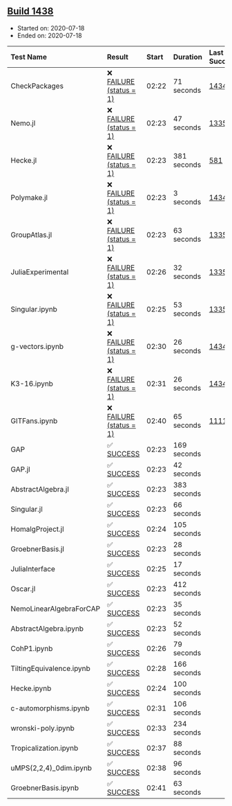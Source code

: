 ## [Build 1438](https://oscarci.mathematik.uni-kl.de/job/oscar-julia-1.4/1438/)

* Started on: 2020-07-18
* Ended on: 2020-07-18

| Test Name    | Result | Start | Duration | Last Success | First Failure |
|:-------------|:-------|:------|:---------|:-------------|:--------------|
| CheckPackages | ❌ [FAILURE (status = 1)](https://oscarci.mathematik.uni-kl.de/job/oscar-julia-1.4/1438/artifact/logs/build-1438/CheckPackages.log) | 02:22 | 71 seconds | [1434](https://oscarci.mathematik.uni-kl.de/job/oscar-julia-1.4/1434/) | [1435](https://oscarci.mathematik.uni-kl.de/job/oscar-julia-1.4/1435/) |
| Nemo.jl | ❌ [FAILURE (status = 1)](https://oscarci.mathematik.uni-kl.de/job/oscar-julia-1.4/1438/artifact/logs/build-1438/Nemo.jl.log) | 02:23 | 47 seconds | [1335](https://oscarci.mathematik.uni-kl.de/job/oscar-julia-1.4/1335/) | [1336](https://oscarci.mathematik.uni-kl.de/job/oscar-julia-1.4/1336/) |
| Hecke.jl | ❌ [FAILURE (status = 1)](https://oscarci.mathematik.uni-kl.de/job/oscar-julia-1.4/1438/artifact/logs/build-1438/Hecke.jl.log) | 02:23 | 381 seconds | [581](https://oscarci.mathematik.uni-kl.de/job/oscar-julia-1.4/581/) | [582](https://oscarci.mathematik.uni-kl.de/job/oscar-julia-1.4/582/) |
| Polymake.jl | ❌ [FAILURE (status = 1)](https://oscarci.mathematik.uni-kl.de/job/oscar-julia-1.4/1438/artifact/logs/build-1438/Polymake.jl.log) | 02:23 | 3 seconds | [1434](https://oscarci.mathematik.uni-kl.de/job/oscar-julia-1.4/1434/) | [1435](https://oscarci.mathematik.uni-kl.de/job/oscar-julia-1.4/1435/) |
| GroupAtlas.jl | ❌ [FAILURE (status = 1)](https://oscarci.mathematik.uni-kl.de/job/oscar-julia-1.4/1438/artifact/logs/build-1438/GroupAtlas.jl.log) | 02:23 | 63 seconds | [1335](https://oscarci.mathematik.uni-kl.de/job/oscar-julia-1.4/1335/) | [1336](https://oscarci.mathematik.uni-kl.de/job/oscar-julia-1.4/1336/) |
| JuliaExperimental | ❌ [FAILURE (status = 1)](https://oscarci.mathematik.uni-kl.de/job/oscar-julia-1.4/1438/artifact/logs/build-1438/JuliaExperimental.log) | 02:26 | 32 seconds | [1335](https://oscarci.mathematik.uni-kl.de/job/oscar-julia-1.4/1335/) | [1336](https://oscarci.mathematik.uni-kl.de/job/oscar-julia-1.4/1336/) |
| Singular.ipynb | ❌ [FAILURE (status = 1)](https://oscarci.mathematik.uni-kl.de/job/oscar-julia-1.4/1438/artifact/logs/build-1438/Singular.ipynb.log) | 02:25 | 53 seconds | [1335](https://oscarci.mathematik.uni-kl.de/job/oscar-julia-1.4/1335/) | [1336](https://oscarci.mathematik.uni-kl.de/job/oscar-julia-1.4/1336/) |
| g-vectors.ipynb | ❌ [FAILURE (status = 1)](https://oscarci.mathematik.uni-kl.de/job/oscar-julia-1.4/1438/artifact/logs/build-1438/g-vectors.ipynb.log) | 02:30 | 26 seconds | [1434](https://oscarci.mathematik.uni-kl.de/job/oscar-julia-1.4/1434/) | [1435](https://oscarci.mathematik.uni-kl.de/job/oscar-julia-1.4/1435/) |
| K3-16.ipynb | ❌ [FAILURE (status = 1)](https://oscarci.mathematik.uni-kl.de/job/oscar-julia-1.4/1438/artifact/logs/build-1438/K3-16.ipynb.log) | 02:31 | 26 seconds | [1434](https://oscarci.mathematik.uni-kl.de/job/oscar-julia-1.4/1434/) | [1435](https://oscarci.mathematik.uni-kl.de/job/oscar-julia-1.4/1435/) |
| GITFans.ipynb | ❌ [FAILURE (status = 1)](https://oscarci.mathematik.uni-kl.de/job/oscar-julia-1.4/1438/artifact/logs/build-1438/GITFans.ipynb.log) | 02:40 | 65 seconds | [1111](https://oscarci.mathematik.uni-kl.de/job/oscar-julia-1.4/1111/) | [1112](https://oscarci.mathematik.uni-kl.de/job/oscar-julia-1.4/1112/) |
| GAP | ✅ [SUCCESS](https://oscarci.mathematik.uni-kl.de/job/oscar-julia-1.4/1438/artifact/logs/build-1438/GAP.log) | 02:23 | 169 seconds |  |  |
| GAP.jl | ✅ [SUCCESS](https://oscarci.mathematik.uni-kl.de/job/oscar-julia-1.4/1438/artifact/logs/build-1438/GAP.jl.log) | 02:23 | 42 seconds |  |  |
| AbstractAlgebra.jl | ✅ [SUCCESS](https://oscarci.mathematik.uni-kl.de/job/oscar-julia-1.4/1438/artifact/logs/build-1438/AbstractAlgebra.jl.log) | 02:23 | 383 seconds |  |  |
| Singular.jl | ✅ [SUCCESS](https://oscarci.mathematik.uni-kl.de/job/oscar-julia-1.4/1438/artifact/logs/build-1438/Singular.jl.log) | 02:23 | 66 seconds |  |  |
| HomalgProject.jl | ✅ [SUCCESS](https://oscarci.mathematik.uni-kl.de/job/oscar-julia-1.4/1438/artifact/logs/build-1438/HomalgProject.jl.log) | 02:24 | 105 seconds |  |  |
| GroebnerBasis.jl | ✅ [SUCCESS](https://oscarci.mathematik.uni-kl.de/job/oscar-julia-1.4/1438/artifact/logs/build-1438/GroebnerBasis.jl.log) | 02:23 | 28 seconds |  |  |
| JuliaInterface | ✅ [SUCCESS](https://oscarci.mathematik.uni-kl.de/job/oscar-julia-1.4/1438/artifact/logs/build-1438/JuliaInterface.log) | 02:25 | 17 seconds |  |  |
| Oscar.jl | ✅ [SUCCESS](https://oscarci.mathematik.uni-kl.de/job/oscar-julia-1.4/1438/artifact/logs/build-1438/Oscar.jl.log) | 02:23 | 412 seconds |  |  |
| NemoLinearAlgebraForCAP | ✅ [SUCCESS](https://oscarci.mathematik.uni-kl.de/job/oscar-julia-1.4/1438/artifact/logs/build-1438/NemoLinearAlgebraForCAP.log) | 02:23 | 35 seconds |  |  |
| AbstractAlgebra.ipynb | ✅ [SUCCESS](https://oscarci.mathematik.uni-kl.de/job/oscar-julia-1.4/1438/artifact/logs/build-1438/AbstractAlgebra.ipynb.log) | 02:23 | 52 seconds |  |  |
| CohP1.ipynb | ✅ [SUCCESS](https://oscarci.mathematik.uni-kl.de/job/oscar-julia-1.4/1438/artifact/logs/build-1438/CohP1.ipynb.log) | 02:26 | 79 seconds |  |  |
| TiltingEquivalence.ipynb | ✅ [SUCCESS](https://oscarci.mathematik.uni-kl.de/job/oscar-julia-1.4/1438/artifact/logs/build-1438/TiltingEquivalence.ipynb.log) | 02:28 | 166 seconds |  |  |
| Hecke.ipynb | ✅ [SUCCESS](https://oscarci.mathematik.uni-kl.de/job/oscar-julia-1.4/1438/artifact/logs/build-1438/Hecke.ipynb.log) | 02:24 | 100 seconds |  |  |
| c-automorphisms.ipynb | ✅ [SUCCESS](https://oscarci.mathematik.uni-kl.de/job/oscar-julia-1.4/1438/artifact/logs/build-1438/c-automorphisms.ipynb.log) | 02:31 | 106 seconds |  |  |
| wronski-poly.ipynb | ✅ [SUCCESS](https://oscarci.mathematik.uni-kl.de/job/oscar-julia-1.4/1438/artifact/logs/build-1438/wronski-poly.ipynb.log) | 02:33 | 234 seconds |  |  |
| Tropicalization.ipynb | ✅ [SUCCESS](https://oscarci.mathematik.uni-kl.de/job/oscar-julia-1.4/1438/artifact/logs/build-1438/Tropicalization.ipynb.log) | 02:37 | 88 seconds |  |  |
| uMPS(2,2,4)_0dim.ipynb | ✅ [SUCCESS](https://oscarci.mathematik.uni-kl.de/job/oscar-julia-1.4/1438/artifact/logs/build-1438/uMPS-2-2-4-_0dim.ipynb.log) | 02:38 | 96 seconds |  |  |
| GroebnerBasis.ipynb | ✅ [SUCCESS](https://oscarci.mathematik.uni-kl.de/job/oscar-julia-1.4/1438/artifact/logs/build-1438/GroebnerBasis.ipynb.log) | 02:41 | 63 seconds |  |  |
